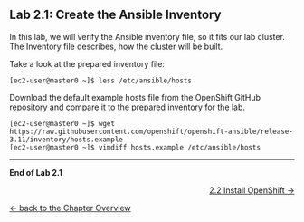 ## Lab 2.1: Create the Ansible Inventory

In this lab, we will verify the Ansible inventory file, so it fits our lab cluster. The Inventory file describes, how the cluster will be built.

Take a look at the prepared inventory file:
```
[ec2-user@master0 ~]$ less /etc/ansible/hosts
```

Download the default example hosts file from the OpenShift GitHub repository and compare it to the prepared inventory for the lab.
```
[ec2-user@master0 ~]$ wget https://raw.githubusercontent.com/openshift/openshift-ansible/release-3.11/inventory/hosts.example
[ec2-user@master0 ~]$ vimdiff hosts.example /etc/ansible/hosts
```
---

**End of Lab 2.1**

<p width="100px" align="right"><a href="22_installation.md">2.2 Install OpenShift →</a></p>

[← back to the Chapter Overview](20_installation.md)

